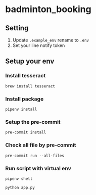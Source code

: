 # badminton_booking

## Setting

1. Update `.example_env` rename to `.env`
2. Set your line notify token

## Setup your env

### Install tesseract

```
brew install tesseract
```

### Install package

```
pipenv install
```

### Setup the pre-commit
```
pre-commit install
```

### Check all file by pre-commit
```
pre-commit run --all-files
```

### Run script with virtual env

```
pipenv shell
```

```
python app.py
```
